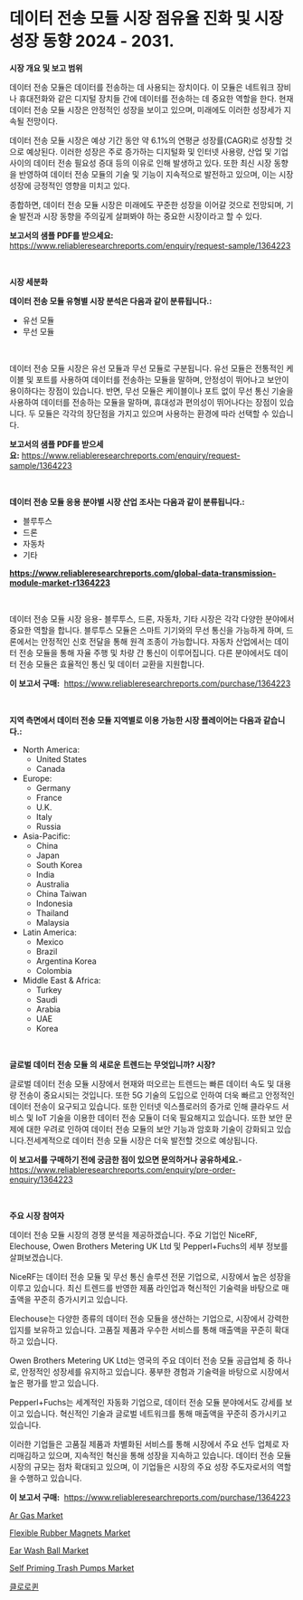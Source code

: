 <p><h1>데이터 전송 모듈 시장 점유율 진화 및 시장 성장 동향 2024 - 2031.</h1></p><p><strong>시장 개요 및 보고 범위</strong></p>
<p><p>데이터 전송 모듈은 데이터를 전송하는 데 사용되는 장치이다. 이 모듈은 네트워크 장비나 휴대전화와 같은 디지털 장치들 간에 데이터를 전송하는 데 중요한 역할을 한다. 현재 데이터 전송 모듈 시장은 안정적인 성장을 보이고 있으며, 미래에도 이러한 성장세가 지속될 전망이다. </p><p>데이터 전송 모듈 시장은 예상 기간 동안 약 6.1%의 연평균 성장률(CAGR)로 성장할 것으로 예상된다. 이러한 성장은 주로 증가하는 디지털화 및 인터넷 사용량, 산업 및 기업 사이의 데이터 전송 필요성 증대 등의 이유로 인해 발생하고 있다. 또한 최신 시장 동향을 반영하여 데이터 전송 모듈의 기술 및 기능이 지속적으로 발전하고 있으며, 이는 시장 성장에 긍정적인 영향을 미치고 있다.</p><p>종합하면, 데이터 전송 모듈 시장은 미래에도 꾸준한 성장을 이어갈 것으로 전망되며, 기술 발전과 시장 동향을 주의깊게 살펴봐야 하는 중요한 시장이라고 할 수 있다.</p></p>
<p><strong>보고서의 샘플 PDF를 받으세요:</strong> <a href="https://www.reliableresearchreports.com/enquiry/request-sample/1364223">https://www.reliableresearchreports.com/enquiry/request-sample/1364223</a></p>
<p>&nbsp;</p>
<p><strong>시장 세분화</strong></p>
<p><strong>데이터 전송 모듈 유형별 시장 분석은 다음과 같이 분류됩니다.:</strong></p>
<p><ul><li>유선 모듈</li><li>무선 모듈</li></ul></p>
<p>&nbsp;</p>
<p><p>데이터 전송 모듈 시장은 유선 모듈과 무선 모듈로 구분됩니다. 유선 모듈은 전통적인 케이블 및 포트를 사용하여 데이터를 전송하는 모듈을 말하며, 안정성이 뛰어나고 보안이 용이하다는 장점이 있습니다. 반면, 무선 모듈은 케이블이나 포트 없이 무선 통신 기술을 사용하여 데이터를 전송하는 모듈을 말하며, 휴대성과 편의성이 뛰어나다는 장점이 있습니다. 두 모듈은 각각의 장단점을 가지고 있으며 사용하는 환경에 따라 선택할 수 있습니다.</p></p>
<p><strong>보고서의 샘플 PDF를 받으세요:</strong>&nbsp;<a href="https://www.reliableresearchreports.com/enquiry/request-sample/1364223">https://www.reliableresearchreports.com/enquiry/request-sample/1364223</a></p>
<p>&nbsp;</p>
<p><strong> 데이터 전송 모듈 응용 분야별 시장 산업 조사는 다음과 같이 분류됩니다.:</strong></p>
<p><ul><li>블루투스</li><li>드론</li><li>자동차</li><li>기타</li></ul></p>
<p><strong><a href="https://www.reliableresearchreports.com/global-data-transmission-module-market-r1364223">https://www.reliableresearchreports.com/global-data-transmission-module-market-r1364223</a></strong></p>
<p>&nbsp;</p>
<p><p>데이터 전송 모듈 시장 응용- 블루투스, 드론, 자동차, 기타 시장은 각각 다양한 분야에서 중요한 역할을 합니다. 블루투스 모듈은 스마트 기기와의 무선 통신을 가능하게 하며, 드론에서는 안정적인 신호 전달을 통해 원격 조종이 가능합니다. 자동차 산업에서는 데이터 전송 모듈을 통해 자율 주행 및 차량 간 통신이 이루어집니다. 다른 분야에서도 데이터 전송 모듈은 효율적인 통신 및 데이터 교환을 지원합니다.</p></p>
<p><strong>이 보고서 구매:</strong>&nbsp; <a href="https://www.reliableresearchreports.com/purchase/1364223">https://www.reliableresearchreports.com/purchase/1364223</a></p>
<p>&nbsp;</p>
<p><strong>지역 측면에서 데이터 전송 모듈 지역별로 이용 가능한 시장 플레이어는 다음과 같습니다.:</strong></p>
<p><ul>
    <li>
        North America:
        <ul>
            <li>United States</li>
            <li>Canada</li>
        </ul>
    </li>
    <li>
        Europe:
        <ul>
            <li>Germany</li>
            <li>France</li>
            <li>U.K.</li>
            <li>Italy</li>
            <li>Russia</li>
        </ul>
    </li>
    <li>
        Asia-Pacific:
        <ul>
            <li>China</li>
            <li>Japan</li>
            <li>South Korea</li>
            <li>India</li>
            <li>Australia</li>
            <li>China Taiwan</li>
            <li>Indonesia</li>
            <li>Thailand</li>
            <li>Malaysia</li>
        </ul>
    </li>
    <li>
        Latin America:
        <ul>
            <li>Mexico</li>
            <li>Brazil</li>
            <li>Argentina Korea</li>
            <li>Colombia</li>
        </ul>
    </li>
    <li>
        Middle East & Africa:
        <ul>
            <li>Turkey</li>
            <li>Saudi</li>
            <li>Arabia</li>
            <li>UAE</li>
            <li>Korea</li>
        </ul>
    </li>
    </ul></p>
<p>&nbsp;</p>
<p><strong>글로벌 데이터 전송 모듈 의 새로운 트렌드는 무엇입니까? 시장?</strong></p>
<p><p>글로벌 데이터 전송 모듈 시장에서 현재와 떠오르는 트렌드는 빠른 데이터 속도 및 대용량 전송이 중요시되는 것입니다. 또한 5G 기술의 도입으로 인하여 더욱 빠르고 안정적인 데이터 전송이 요구되고 있습니다. 또한 인터넷 익스플로러의 증가로 인해 클라우드 서비스 및 IoT 기술을 이용한 데이터 전송 모듈이 더욱 필요해지고 있습니다. 또한 보안 문제에 대한 우려로 인하여 데이터 전송 모듈의 보안 기능과 암호화 기술이 강화되고 있습니다.전세계적으로 데이터 전송 모듈 시장은 더욱 발전할 것으로 예상됩니다.</p></p>
<p><strong>이 보고서를 구매하기 전에 궁금한 점이 있으면 문의하거나 공유하세요.</strong>- <a href="https://www.reliableresearchreports.com/enquiry/pre-order-enquiry/1364223">https://www.reliableresearchreports.com/enquiry/pre-order-enquiry/1364223</a></p>
<p>&nbsp;</p>
<p><strong>주요 시장 참여자</strong></p>
<p><p>데이터 전송 모듈 시장의 경쟁 분석을 제공하겠습니다. 주요 기업인 NiceRF, Elechouse, Owen Brothers Metering UK Ltd 및 Pepperl+Fuchs의 세부 정보를 살펴보겠습니다.</p><p>NiceRF는 데이터 전송 모듈 및 무선 통신 솔루션 전문 기업으로, 시장에서 높은 성장을 이루고 있습니다. 최신 트렌드를 반영한 제품 라인업과 혁신적인 기술력을 바탕으로 매출액을 꾸준히 증가시키고 있습니다.</p><p>Elechouse는 다양한 종류의 데이터 전송 모듈을 생산하는 기업으로, 시장에서 강력한 입지를 보유하고 있습니다. 고품질 제품과 우수한 서비스를 통해 매출액을 꾸준히 확대하고 있습니다.</p><p>Owen Brothers Metering UK Ltd는 영국의 주요 데이터 전송 모듈 공급업체 중 하나로, 안정적인 성장세를 유지하고 있습니다. 풍부한 경험과 기술력을 바탕으로 시장에서 높은 평가를 받고 있습니다.</p><p>Pepperl+Fuchs는 세계적인 자동화 기업으로, 데이터 전송 모듈 분야에서도 강세를 보이고 있습니다. 혁신적인 기술과 글로벌 네트워크를 통해 매출액을 꾸준히 증가시키고 있습니다.</p><p>이러한 기업들은 고품질 제품과 차별화된 서비스를 통해 시장에서 주요 선두 업체로 자리매김하고 있으며, 지속적인 혁신을 통해 성장을 지속하고 있습니다. 데이터 전송 모듈 시장의 규모는 점차 확대되고 있으며, 이 기업들은 시장의 주요 성장 주도자로서의 역할을 수행하고 있습니다.</p></p>
<p><strong>이 보고서 구매:</strong>&nbsp;&nbsp;<a href="https://www.reliableresearchreports.com/purchase/1364223">https://www.reliableresearchreports.com/purchase/1364223</a></p>
<p><p><a href="https://www.linkedin.com/pulse/ar-gas-market-size-trends-growth-outlook-forecasted-period-from-g1tgf?trackingId=3ZvohwVQW66kE6vgm9h1wA%3D%3D">Ar Gas Market</a></p><p><a href="https://www.linkedin.com/pulse/flexible-rubber-magnets-market-size-examines-its-scope-primary-q4k2f?trackingId=hWFivKyyV1FSOd1UZT6V2A%3D%3D">Flexible Rubber Magnets Market</a></p><p><a href="https://chivalrous-flock-a86.notion.site/Ear-Wash-Ball-Market-Size-and-Market-Trends-Complete-Industry-Overview-2024-to-2031-a4f518bb962c4be7a629e287d397832a">Ear Wash Ball Market</a></p><p><a href="https://github.com/FassouRP/Market-Research-Report-List-4/blob/main/self-priming-trash-pumps-market.md">Self Priming Trash Pumps Market</a></p><p><a href="https://github.com/mpodehpw07370073/Market-Research-Report-List-1/blob/main/559344129215.md">클로로퀸</a></p></p>